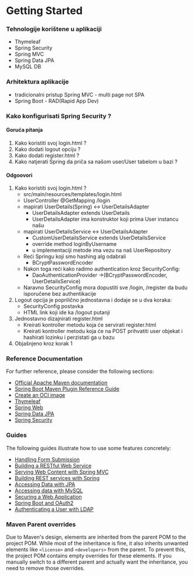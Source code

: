 # Getting Started

### Tehnologije korištene u aplikaciji
* Thymeleaf
* Spring Security
* Spring MVC
* Spring Data JPA
* MySQL DB

### Arhitektura aplikacije 
 * tradicionalni pristup Spring MVC - multi page not SPA
 * Spring Boot - RAD(Rapid App Dev)
### Kako konfigurisati Spring Security ? 
#### Goruća pitanja
1. Kako koristiti svoj login.html ? 
2. Kako dodati logout opciju ? 
3. Kako dodati register.html ? 
4. Kako natjerati Spring da priča sa našom user/User tabelom u bazi ? 

#### Odgoovori 
1. Kako koristiti svoj login.html ? 
   * src/main/resources/templates/login.html
   * UserController @GetMapping /login
   * mapirati UserDetails(Spring) <-> UserDetailsAdapter
     *  UserDetailsAdapter extends UserDetails
     *  UserDetailsAdapter ima konstruktor koji prima User instancu našu
   * mapirati UserDetailsService <-> UserDetailsAdapter
     * CustomUserDetailsService extends UserDetailsService
     * override method loginByUsername 
     * u implementaciji metode ima vezu na naš UserRepository
   * Reći Springu koji smo hashing alg odabrali
     * BCryptPasswordEncoder
   * Nakon toga reći kako radimo authentication kroz SecurityConfig:
     * DaoAuthenticationProvider ->(BCryptPasswordEncoder, UserDetailsService)
   * Naravno SecurityConfig mora dopustiti sve /login, /register da budu isporučene bez authentikacije
2. Logout opcija je poprilično jednostavna i dodaje se u dva koraka:
   * SecurityConfig postavka
   * HTML link koji ide ka /logout putanji 
3. Jednostavno dizajnirati register.html
    * Kreirati kontroller metodu koja će servirati register.html
    * Kreirati kontroller metodu koja će na POST prihvatiti user objekat i hashirati lozinku i perzistati ga u bazu
4. Objašnjeno kroz korak 1

### Reference Documentation
For further reference, please consider the following sections:

* [Official Apache Maven documentation](https://maven.apache.org/guides/index.html)
* [Spring Boot Maven Plugin Reference Guide](https://docs.spring.io/spring-boot/3.5.0/maven-plugin)
* [Create an OCI image](https://docs.spring.io/spring-boot/3.5.0/maven-plugin/build-image.html)
* [Thymeleaf](https://docs.spring.io/spring-boot/3.5.0/reference/web/servlet.html#web.servlet.spring-mvc.template-engines)
* [Spring Web](https://docs.spring.io/spring-boot/3.5.0/reference/web/servlet.html)
* [Spring Data JPA](https://docs.spring.io/spring-boot/3.5.0/reference/data/sql.html#data.sql.jpa-and-spring-data)
* [Spring Security](https://docs.spring.io/spring-boot/3.5.0/reference/web/spring-security.html)

### Guides
The following guides illustrate how to use some features concretely:

* [Handling Form Submission](https://spring.io/guides/gs/handling-form-submission/)
* [Building a RESTful Web Service](https://spring.io/guides/gs/rest-service/)
* [Serving Web Content with Spring MVC](https://spring.io/guides/gs/serving-web-content/)
* [Building REST services with Spring](https://spring.io/guides/tutorials/rest/)
* [Accessing Data with JPA](https://spring.io/guides/gs/accessing-data-jpa/)
* [Accessing data with MySQL](https://spring.io/guides/gs/accessing-data-mysql/)
* [Securing a Web Application](https://spring.io/guides/gs/securing-web/)
* [Spring Boot and OAuth2](https://spring.io/guides/tutorials/spring-boot-oauth2/)
* [Authenticating a User with LDAP](https://spring.io/guides/gs/authenticating-ldap/)

### Maven Parent overrides

Due to Maven's design, elements are inherited from the parent POM to the project POM.
While most of the inheritance is fine, it also inherits unwanted elements like `<license>` and `<developers>` from the parent.
To prevent this, the project POM contains empty overrides for these elements.
If you manually switch to a different parent and actually want the inheritance, you need to remove those overrides.

